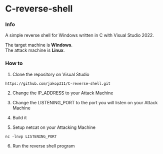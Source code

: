 # C-reverse-shell

### Info

A simple reverse shell for Windows written in C with Visual Studio 2022.  

The target machine is **Windows**.  
The attack machine is **Linux**.

### How to

1. Clone the repository on Visual Studio
```
https://github.com/jakop311/C-reverse-shell.git
```
2. Change the IP_ADDRESS to your Attack Machine

3. Change the LISTENING_PORT to the port you will listen on your Attack Machine

4. Build it

5. Setup netcat on your Attacking Machine
```
nc -lnvp LISTENING_PORT
```
6. Run the reverse shell program
